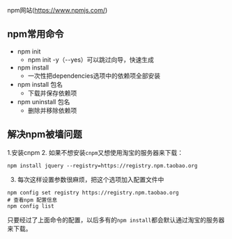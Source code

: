 npm网站(https://www.npmjs.com/)
## npm常用命令
- npm init
    + npm init -y（--yes）可以跳过向导，快速生成
- npm install
    + 一次性把dependencies选项中的依赖项全部安装
- npm install 包名
    + 下载并保存依赖项
- npm uninstall 包名
    + 删除并移除依赖项

## 解决npm被墙问题
1.安装cnpm
2. 如果不想安装`cnpm`又想使用淘宝的服务器来下载：
```shell
npm install jquery --registry=https://registry.npm.taobao.org
```
3. 每次这样设置参数很麻烦，把这个选项加入配置文件中
```shell
npm config set registry https://registry.npm.taobao.org
# 查看npm 配置信息
npm config list
```
只要经过了上面命令的配置，以后多有的`npm install`都会默认通过淘宝的服务器来下载。